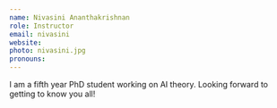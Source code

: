 ```yaml
---
name: Nivasini Ananthakrishnan
role: Instructor
email: nivasini
website:
photo: nivasini.jpg
pronouns:
---
```


I am a fifth year PhD student working on AI theory. Looking forward to getting to know you all!
